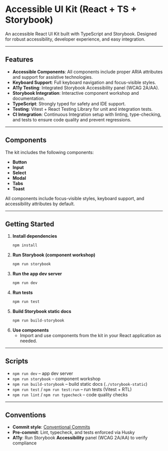 # Accessible UI Kit (React + TS + Storybook)

An accessible React UI Kit built with TypeScript and Storybook. Designed for robust accessibility, developer experience, and easy integration.

---

## Features

- **Accessible Components**: All components include proper ARIA attributes and support for assistive technologies.
- **Keyboard Support**: Full keyboard navigation and focus-visible styles.
- **A11y Testing**: Integrated Storybook Accessibility panel (WCAG 2A/AA).
- **Storybook Integration**: Interactive component workshop and documentation.
- **TypeScript**: Strongly typed for safety and IDE support.
- **Testing**: Vitest + React Testing Library for unit and integration tests.
- **CI Integration**: Continuous Integration setup with linting, type-checking, and tests to ensure code quality and prevent regressions.

---

## Components

The kit includes the following components:

- **Button**
- **Input**
- **Select**
- **Modal**
- **Tabs**
- **Toast**

All components include focus-visible styles, keyboard support, and accessibility attributes by default.

---

## Getting Started

1. **Install dependencies**
   ```sh
   npm install
   ```
2. **Run Storybook (component workshop)**
   ```sh
   npm run storybook
   ```
3. **Run the app dev server**
   ```sh
   npm run dev
   ```
4. **Run tests**
   ```sh
   npm run test
   ```
5. **Build Storybook static docs**
   ```sh
   npm run build-storybook
   ```
6. **Use components**
   - Import and use components from the kit in your React application as needed.

---

## Scripts

- `npm run dev` – app dev server
- `npm run storybook` – component workshop
- `npm run build-storybook` – build static docs (`./storybook-static`)
- `npm run test` / `npm run test:run` – run tests (Vitest + RTL)
- `npm run lint` / `npm run typecheck` – code quality checks

---

## Conventions

- **Commit style**: [Conventional Commits](https://www.conventionalcommits.org/)
- **Pre-commit**: Lint, typecheck, and tests enforced via Husky
- **A11y**: Run Storybook **Accessibility** panel (WCAG 2A/AA) to verify compliance
